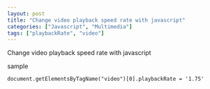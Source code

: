 ```yaml
---
layout: post
title: "Change video playback speed rate with javascript"
categories: ["Javascript", "Multimedia"]
tags: ["playbackRate", "video"]
---
```


Change video playback speed rate with javascript

sample 

`document.getElementsByTagName("video")[0].playbackRate = '1.75'`


